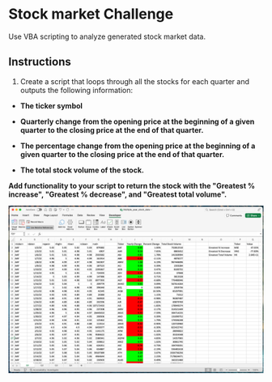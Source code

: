# Stock market Challenge

Use VBA scripting to analyze generated stock market data.


## Instructions
1. Create a script that loops through all the stocks for each quarter and outputs the following information:

* **The ticker symbol**

* **Quarterly change from the opening price at the beginning of a given quarter to the closing price at the end of that quarter.**

* **The percentage change from the opening price at the beginning of a given quarter to the closing price at the end of that quarter.**

* **The total stock volume of the stock.**

**Add functionality to your script to return the stock with the "Greatest % increase", "Greatest % decrease", and "Greatest total volume".**

![](https://github.com/ocarolinne/VBA-challenge/blob/main/Stocks_Q1.png)
